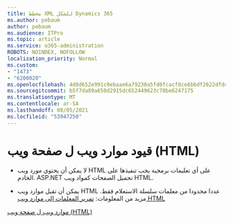 ```yaml
---
title: مخطط XML للشكل Dynamics 365
ms.author: pebaum
author: pebaum
ms.audience: ITPro
ms.topic: article
ms.service: o365-administration
ROBOTS: NOINDEX, NOFOLLOW
localization_priority: Normal
ms.custom:
- "1473"
- "6200020"
ms.openlocfilehash: 4d8d652e991c0ebaae6a79230a5fd0fcacf8ce6bbdf2622dfdcc448cc7e2353c
ms.sourcegitcommit: b5f7da89a650d2915dc652449623c78be6247175
ms.translationtype: MT
ms.contentlocale: ar-SA
ms.lasthandoff: 08/05/2021
ms.locfileid: "53947250"
---
```

# <a name="webpage-html-web-resources-limitations"></a>قيود موارد ويب ل صفحة ويب (HTML)

* لا يمكن أن يحتوي مورد ويب HTML على أي تعليمات برمجية يجب تنفيذها على الخادم. ASP.NET تحميل الصفحات كمواد ويب HTML.

* يمكن أن تقبل موارد ويب HTML عددا محدودا من معلمات سلسلة الاستعلام فقط. مزيد من المعلومات: [تمرير المعلمات إلى موارد ويب HTML](https://docs.microsoft.com/dynamics365/customer-engagement/developer/webpage-html-web-resources#BKMK_PassingParametersToWebResources)

[موارد ويب ل صفحة ويب (HTML)](https://docs.microsoft.com/dynamics365/customer-engagement/developer/webpage-html-web-resources)
